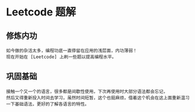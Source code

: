 # Leetcode 题解

## 修炼内功
    如今做的杂活太多，编程功底一直停留在应用的浅层面，内功薄弱！
    现在开始在 [Leetcode] 上刷一些题以提高编程水平。

## 巩固基础
    接触一个又一个的语言，很多都是间歇性使用，下次再使用时大部分语法都会忘记，
    然后又得重新投入时间去学习，虽然时间短暂，这个也挺麻烦，借着这个机会在这上面重新温习一下基础语法，更好的了解各语言的特性。
